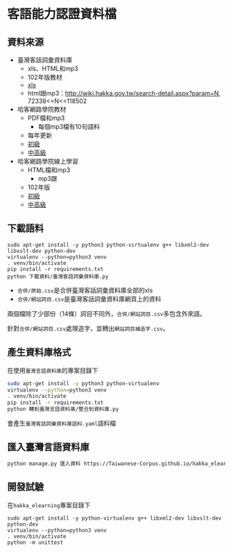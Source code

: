 # 客語能力認證資料檔

## 資料來源
* 臺灣客話詞彙資料庫
  * xls、HTML和mp3
  * 102年版教材
  * [xls](http://wiki.hakka.gov.tw/download-word.aspx)
  * html跟mp3：<http://wiki.hakka.gov.tw/search-detail.aspx?param=N>, 72338<=N<=118502
* 哈客網路學院教材
  * PDF檔和mp3
    * 每個mp3檔有10句語料
  * 每年更新
  * [初級](http://elearning.hakka.gov.tw/Kaga/Kaga_QDPrimary.aspx)
  * [中高級](http://elearning.hakka.gov.tw/Kaga/Kaga_QDMiddle.aspx)
* 哈客網路學院線上學習
  * HTML檔和mp3
    * mp3跟
  * 102年版
  * [初級](http://elearning.hakka.gov.tw/Kaga/wikiwords1.aspx)
  * [中高級](http://elearning.hakka.gov.tw/Kaga/wikiwords2.aspx)
  
  
## 下載語料
```
sudo apt-get install -y python3 python-virtualenv g++ libxml2-dev libxslt-dev python-dev
virtualenv --python=python3 venv
. venv/bin/activate
pip install -r requirements.txt
python 下載資料/臺灣客語詞彙資料庫.py 
```

* `合併/原始.csv`是合併臺灣客話詞彙資料庫全部的xls
* `合併/網站詞目.csv`是臺灣客話詞彙資料庫網頁上的資料

兩個檔除了少部份（14條）詞目不同外，`合併/網站詞目.csv`多包含外來語。

針對`合併/網站詞目.csv`處理造字，並轉出`網站詞目補造字.csv`。

## 產生資料庫格式
在使用`臺灣言語資料庫`的專案目錄下
```bash
sudo apt-get install -y python3 python-virtualenv
virtualenv --python=python3 venv
. venv/bin/activate
pip install -r requirements.txt
python 轉到臺灣言語資料庫/整合到資料庫.py
```
會產生`臺灣客話詞彙資料庫語料.yaml`語料檔

## 匯入臺灣言語資料庫
```bash
python manage.py 匯入資料 https://Taiwanese-Corpus.github.io/hakka_elearning/臺灣客話詞彙資料庫語料.yaml
```

## 開發試驗
在`hakka_elearning`專案目錄下
```
sudo apt-get install -y python-virtualenv g++ libxml2-dev libxslt-dev python-dev
virtualenv --python=python3 venv
. venv/bin/activate
python -m unittest 
```

